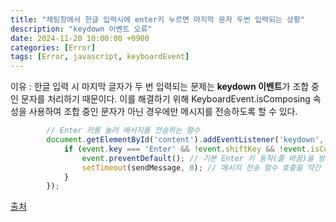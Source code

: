 ```yaml
---
title: "채팅창에서 한글 입력시에 enter키 누르면 마지막 문자 두번 입력되는 상황"
description: "keydown 이벤트 오류"
date: 2024-11-20 10:00:00 +0900
categories: [Error]
tags: [Error, javascript, keyboardEvent]
---
```


이유 : 한글 입력 시 마지막 글자가 두 번 입력되는 문제는 **keydown 이벤트**가 조합 중인 문자를 처리하기 때문이다. 
 이를 해결하기 위해 KeyboardEvent.isComposing 속성을 사용하여 조합 중인 문자가 아닌 경우에만 메시지를 전송하도록 할 수 있다.
 
```javascript
        // Enter 키를 눌러 메시지를 전송하는 함수
        document.getElementById('content').addEventListener('keydown', function(event) {
            if (event.key === 'Enter' && !event.shiftKey && !event.isComposing) {
                event.preventDefault(); // 기본 Enter 키 동작(줄 바꿈)을 방지
                setTimeout(sendMessage, 0); // 메시지 전송 함수 호출을 약간 지연
            }
        });
```


[출처](https://na0i.tistory.com/entry/%ED%95%9C%EA%B8%80-%EB%91%90%EB%B2%88%EC%94%A9-%EC%9E%85%EB%A0%A5%EB%90%98%EB%8A%94-%EC%98%A4%EB%A5%98-%ED%95%B4%EA%B2%B0%ED%95%98%EA%B8%B0keydown-%EC%9D%B4%EB%B2%A4%ED%8A%B8-%EC%8B%9C-%EB%81%9D%EA%B8%80%EC%9E%90%EA%B0%80-%EB%91%90%EB%B2%88-%EB%B0%98%EB%B3%B5%EB%90%98%EB%8A%94-%ED%98%84%EC%83%81)